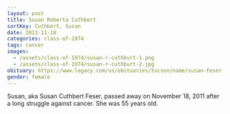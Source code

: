 ```yaml
---
layout: post
title: Susan Roberta Cuthbert
sortKey: Cuthbert, Susan
date: 2011-11-18
categories: class-of-1974
tags: cancer
images:
  - /assets/class-of-1974/susan-r-cuthburt-1.png
  - /assets/class-of-1974/susan-r-cuthburt-2.jpg
obituary: https://www.legacy.com/us/obituaries/tucson/name/susan-feser-obituary?pid=154868918
gender: female
---
```

Susan, aka Susan Cuthbert Feser, passed away on November 18, 2011 after a long struggle against cancer. She was 55 years old.
